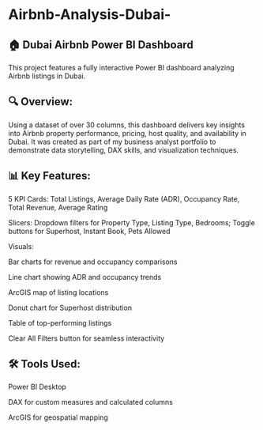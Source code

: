 # Airbnb-Analysis-Dubai-
## 🏠 Dubai Airbnb Power BI Dashboard
This project features a fully interactive Power BI dashboard analyzing Airbnb listings in Dubai.

## 🔍 Overview:
Using a dataset of over 30 columns, this dashboard delivers key insights into Airbnb property performance, pricing, host quality, and availability in Dubai. It was created as part of my business analyst portfolio to demonstrate data storytelling, DAX skills, and visualization techniques.

## 📊 Key Features:
5 KPI Cards: Total Listings, Average Daily Rate (ADR), Occupancy Rate, Total Revenue, Average Rating

Slicers: Dropdown filters for Property Type, Listing Type, Bedrooms; Toggle buttons for Superhost, Instant Book, Pets Allowed

Visuals:

Bar charts for revenue and occupancy comparisons

Line chart showing ADR and occupancy trends

ArcGIS map of listing locations

Donut chart for Superhost distribution

Table of top-performing listings

Clear All Filters button for seamless interactivity

## 🛠️ Tools Used:
Power BI Desktop

DAX for custom measures and calculated columns

ArcGIS for geospatial mapping
